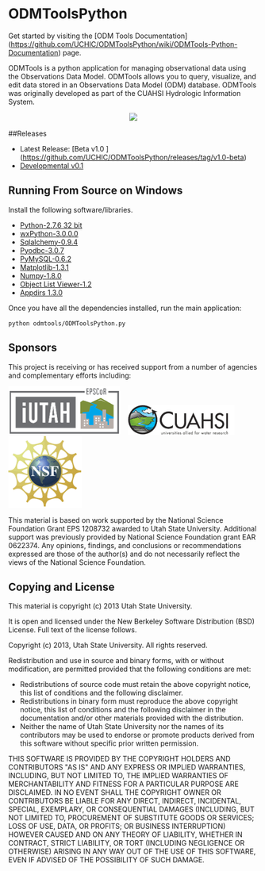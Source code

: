 ODMToolsPython
==============

Get started by visiting the [ODM Tools Documentation] (https://github.com/UCHIC/ODMToolsPython/wiki/ODMTools-Python-Documentation) page.

ODMTools is a python application for managing observational data using the Observations Data Model. ODMTools allows you to query, visualize, and edit data stored in an Observations Data Model (ODM) database. ODMTools was originally developed as part of the CUAHSI Hydrologic Information System.

<p align="center"><img src="https://github.com/UCHIC/ODMToolsPython/raw/master/doc/images/ODMToolsScreenShot.jpg"></p>

##Releases

+	Latest Release: [Beta v1.0 ] (https://github.com/UCHIC/ODMToolsPython/releases/tag/v1.0-beta)
+	[Developmental v0.1](https://github.com/UCHIC/ODMToolsPython/releases/tag/win_v0.1_exp)

Running From Source on Windows
-------------------
Install the following software/libraries. 

+	[Python-2.7.6 32 bit](https://www.python.org/download/releases/2.7.6)
+	[wxPython-3.0.0.0](http://www.wxpython.org/download.php)
+	[Sqlalchemy-0.9.4](https://pypi.python.org/pypi/SQLAlchemy/0.9.4)
+   [Pyodbc-3.0.7](http://code.google.com/p/pyodbc/downloads/list) 
+	[PyMySQL-0.6.2](https://github.com/petehunt/PyMySQL/)
+	[Matplotlib-1.3.1](https://github.com/matplotlib/matplotlib/downloads)
+	[Numpy-1.8.0](http://www.scipy.org/Download)
+	[Object List Viewer-1.2](http://sourceforge.net/projects/objectlistview/files/objectlistview-python/v1.2/ObjectListView-1.2-without-graphics.zip/download)
+   [Appdirs 1.3.0](https://pypi.python.org/pypi/appdirs/1.3.0)

Once you have all the dependencies installed, run the main application:
    
    python odmtools/ODMToolsPython.py

Sponsors
---------
This project is receiving or has received support from a number of agencies and complementary efforts including:

![iUTAH](/doc/images/iutah_eu_horz_sm.png)    ![CUAHSI](/doc/images/cuahsi_logo_sm.gif)    ![NSF](/doc/images/nsf.gif)

This material is based on work supported by the National Science Foundation Grant EPS 1208732 awarded to Utah State University.  Additional support was previously provided by National Science Foundation grant EAR 0622374.  Any opinions, findings, and conclusions or recommendations expressed are those of the author(s) and do not necessarily reflect the views of the National Science Foundation.

Copying and License
----------------------------

This material is copyright (c) 2013 Utah State University.

It is open and licensed under the New Berkeley Software Distribution (BSD) License.  Full text of the license follows.

Copyright (c) 2013, Utah State University. All rights reserved.

Redistribution and use in source and binary forms, with or without modification, are permitted provided that the following conditions are met:

*  Redistributions of source code must retain the above copyright notice, this list of conditions and the following disclaimer.
*  Redistributions in binary form must reproduce the above copyright notice, this list of conditions and the following disclaimer in the documentation and/or other materials provided with the distribution.
*  Neither the name of Utah State University nor the names of its contributors may be used to endorse or promote products derived from this software without specific prior written permission.

THIS SOFTWARE IS PROVIDED BY THE COPYRIGHT HOLDERS AND CONTRIBUTORS "AS IS" AND ANY EXPRESS OR IMPLIED WARRANTIES, INCLUDING, BUT NOT LIMITED TO, THE IMPLIED WARRANTIES OF MERCHANTABILITY AND FITNESS FOR A PARTICULAR PURPOSE ARE DISCLAIMED. IN NO EVENT SHALL THE COPYRIGHT OWNER OR CONTRIBUTORS BE LIABLE FOR ANY DIRECT, INDIRECT, INCIDENTAL, SPECIAL, EXEMPLARY, OR CONSEQUENTIAL DAMAGES (INCLUDING, BUT NOT LIMITED TO, PROCUREMENT OF SUBSTITUTE GOODS OR SERVICES; LOSS OF USE, DATA, OR PROFITS; OR BUSINESS INTERRUPTION) HOWEVER CAUSED AND ON ANY THEORY OF LIABILITY, WHETHER IN CONTRACT, STRICT LIABILITY, OR TORT (INCLUDING NEGLIGENCE OR OTHERWISE) ARISING IN ANY WAY OUT OF THE USE OF THIS SOFTWARE, EVEN IF ADVISED OF THE POSSIBILITY OF SUCH DAMAGE. 


